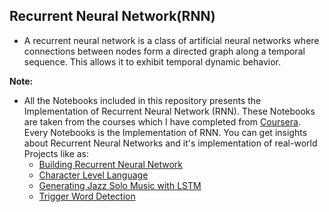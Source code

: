## **Recurrent Neural Network(RNN)**
- A recurrent neural network is a class of artificial neural networks where connections between nodes form a directed graph along a temporal sequence. This allows it to exhibit temporal dynamic behavior.

**Note:**
- All the Notebooks included in this repository presents the Implementation of Recurrent Neural Network (RNN). These Notebooks are taken from the courses which I have completed from [Coursera](https://www.coursera.org/). Every Notebooks is the Implementation of RNN. You can get insights about Recurrent Neural Networks and it's implementation of real-world Projects like as:
  - [Building Recurrent Neural Network](https://github.com/ThinamXx/Recurrent-Neural-Network-RNN/blob/master/Building%20Recurrent%20Neural%20Network.ipynb)
  - [Character Level Language](https://github.com/ThinamXx/Recurrent-Neural-Network-RNN/blob/master/Character%20Level%20Language%2001.ipynb)
  - [Generating Jazz Solo Music with LSTM](https://github.com/ThinamXx/Recurrent-Neural-Network-RNN/blob/master/Generatin%20Jazz%20Solo%20Music%20with%20LSTM.ipynb)
  - [Trigger Word Detection](https://github.com/ThinamXx/Recurrent-Neural-Network-RNN/blob/master/Trigger%20Word%20Detection.ipynb)


